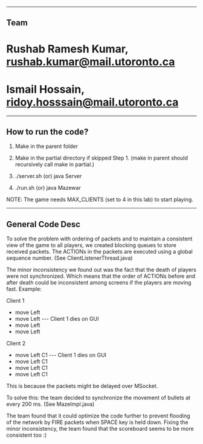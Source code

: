 ----------------------------------------------
Team
----------------------------------------------
# Rushab Ramesh Kumar, rushab.kumar@mail.utoronto.ca
# Ismail Hossain, ridoy.hosssain@mail.utoronto.ca

-----------------------------------------
How to run the code?
-----------------------------------------

1. Make in the parent folder
2. Make in the partial directory if skipped Step 1. (make in parent should recursively call make in partial.)

3. ./server.sh <port> (or) java Server <port>
4. ./run.sh <host> <port> (or) java Mazewar <port>

NOTE: The game needs MAX_CLIENTS (set to 4 in this lab) to start playing.

-----------------------------------------------
General Code Desc
-----------------------------------------------

To solve the problem with ordering of packets and to maintain a consistent view of the game to all players, we
created blocking queues to store received packets. The ACTIONs in the packets are executed using a global sequence
number. (See ClientListenerThread.java)

The minor inconsistency we found out was the fact that the death of players were not synchronized. Which means that
the order of ACTIONs before and after death could be inconsistent among screens if the players are moving fast.
Example: 

Client 1
- move Left
- move Left
--- Client 1 dies on GUI
- move Left
- move Left

Client 2
- move Left C1
--- Client 1 dies on GUI
- move Left C1
- move Left C1
- move Left C1

This is because the packets might be delayed over MSocket.

To solve this: the team decided to synchronize the movement of bullets at every 200 ms. 
(See MazeImpl.java)

The team found that it could optimize the code further to prevent flooding of the network by FIRE packets 
when SPACE key is held down.
Fixing the minor inconsistency, the team found that the scoreboard seems to be more consistent too :)